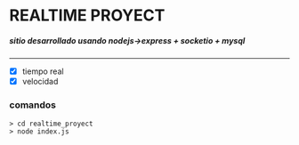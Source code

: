 # REALTIME PROYECT

##### sitio desarrollado usando nodejs->express + socketio + mysql  

___  
- [x] tiempo real 
- [x] velocidad

### comandos
```
> cd realtime_proyect  
> node index.js
```
